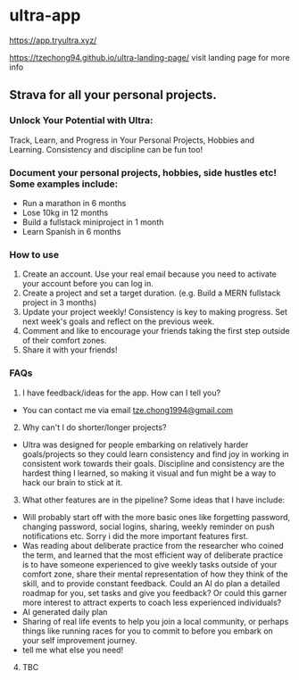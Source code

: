 # ultra-app

https://app.tryultra.xyz/

https://tzechong94.github.io/ultra-landing-page/ visit landing page for more info

## Strava for all your personal projects.
### Unlock Your Potential with Ultra:
Track, Learn, and Progress in Your Personal Projects, Hobbies and Learning. Consistency and discipline can be fun too!

### Document your personal projects, hobbies, side hustles etc! Some examples include:
- Run a marathon in 6 months
- Lose 10kg in 12 months
- Build a fullstack miniproject in 1 month
- Learn Spanish in 6 months

### How to use
1. Create an account. Use your real email because you need to activate your account before you can log in.
2. Create a project and set a target duration. (e.g. Build a MERN fullstack project in 3 months)
3. Update your project weekly! Consistency is key to making progress. Set next week's goals and reflect on the previous week.
4. Comment and like to encourage your friends taking the first step outside of their comfort zones. 
5. Share it with your friends!


### FAQs
1. I have feedback/ideas for the app. How can I tell you? 
- You can contact me via email tze.chong1994@gmail.com

2. Why can't I do shorter/longer projects? 
- Ultra was designed for people embarking on relatively harder goals/projects so they could learn consistency and find joy in working in consistent work towards their goals. Discipline and consistency are the hardest thing I learned, so making it visual and fun might be a way to hack our brain to stick at it.

3. What other features are in the pipeline?
Some ideas that I have include:
- Will probably start off with the more basic ones like forgetting password, changing password, social logins, sharing, weekly reminder on push notifications etc. Sorry i did the more important features first. 
- Was reading about deliberate practice from the researcher who coined the term, and learned that the most efficient way of deliberate practice is to have someone experienced to give weekly tasks outside of your comfort zone, share their mental representation of how they think of the skill, and to provide constant feedback. Could an AI do plan a detailed roadmap for you, set tasks and give you feedback? Or could this garner more interest to attract experts to coach less experienced individuals? 
- AI generated daily plan
- Sharing of real life events to help you join a local community, or perhaps things like running races for you to commit to before you embark on your self improvement journey.
- tell me what else you need!

4. TBC

